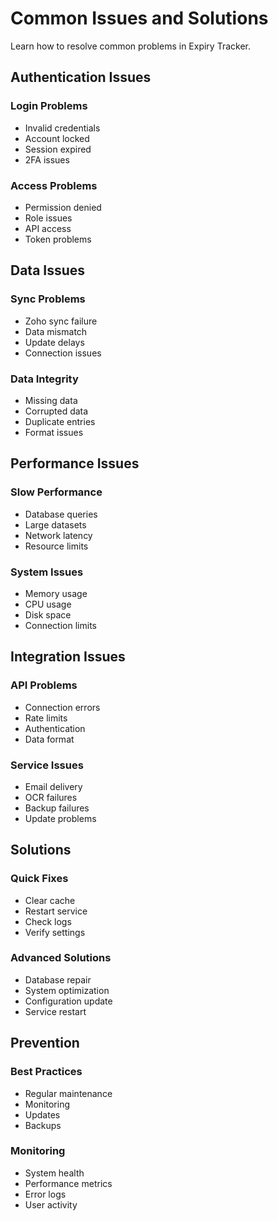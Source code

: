 # Common Issues and Solutions

Learn how to resolve common problems in Expiry Tracker.

## Authentication Issues

### Login Problems
- Invalid credentials
- Account locked
- Session expired
- 2FA issues

### Access Problems
- Permission denied
- Role issues
- API access
- Token problems

## Data Issues

### Sync Problems
- Zoho sync failure
- Data mismatch
- Update delays
- Connection issues

### Data Integrity
- Missing data
- Corrupted data
- Duplicate entries
- Format issues

## Performance Issues

### Slow Performance
- Database queries
- Large datasets
- Network latency
- Resource limits

### System Issues
- Memory usage
- CPU usage
- Disk space
- Connection limits

## Integration Issues

### API Problems
- Connection errors
- Rate limits
- Authentication
- Data format

### Service Issues
- Email delivery
- OCR failures
- Backup failures
- Update problems

## Solutions

### Quick Fixes
- Clear cache
- Restart service
- Check logs
- Verify settings

### Advanced Solutions
- Database repair
- System optimization
- Configuration update
- Service restart

## Prevention

### Best Practices
- Regular maintenance
- Monitoring
- Updates
- Backups

### Monitoring
- System health
- Performance metrics
- Error logs
- User activity 